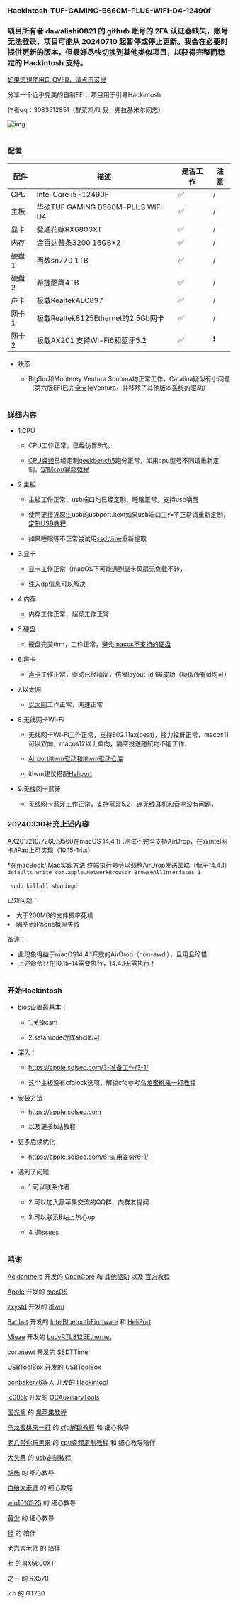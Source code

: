 ### Hackintosh-TUF-GAMING-B660M-PLUS-WIFI-D4-12490f
### 项目所有者 dawalishi0821 的 github 账号的 2FA 认证器缺失，账号无法登录，项目可能从 20240710 起暂停或停止更新。我会在必要时提供更新的版本，但最好尽快切换到其他类似项目，以获得完整而稳定的 Hackintosh 支持。<br>
 [如果您想使用CLOVER，请点击这里](https://github.com/dawalishi0821/Hackintosh-TUF-GAMING-B660M-PLUS-WIFI-D4-i5-12490F/tree/CLOVER)
 
分享一个近乎完美的自制EFI，项目用于引导Hackintosh

作者qq：3083512851（群菜鸡/叫我，弗拉基米尔同志）

![img](https://raw.githubusercontent.com/dawalishi0821/Hackintosh-TUF-GAMING-B660M-PLUS-WIFI-D4-i5-12490F/main/关于本机.png)
#
### 配置

配件 | 描述 | 是否工作 | 注意
----|----|----|---
CPU | Intel Core i5-12490F |✅|/
主板 | 华硕TUF GAMING B660M-PLUS WIFI D4 |✅|/
显卡 | 盈通花嫁RX6800XT |✅|/
内存 | 金百达普条3200 16GB*2 |✅|/
硬盘1 | 西数sn770 1TB |✅|/
硬盘2 | 希捷酷鹰4TB  |✅|/
声卡 | 板载RealtekALC897 |✅|/
网卡1 | 板载Realtek8125Ethernet的2.5Gb网卡 |✅|/
网卡2 | 板载AX201 支持Wi-Fi6和蓝牙5.2 |✅|❗

*  状态

     *  BigSur和Monterey Ventura Sonoma均正常工作，Catalina疑似有小问题（第六版EFI已完全支持Ventura，并移除了其他版本系统的驱动）

#
### 详细内容
*  1.CPU

     *  CPU工作正常，已经仿冒8代。

     *  [CPU睿频](https://github.com/acidanthera/CPUFriend)已经定制[geekbench5](https://www.geekbench.com)跑分正常，如果cpu型号不同请重新定制，[定制cpu睿频教程](https://www.bilibili.com/video/BV143411F7aJ/?share_source=copy_web&vd_source=89eb3ac3d3a5704fbe370f14fbc338ef)

*  2.主板

     *  主板工作正常，usb端口均已经定制，睡眠正常，支持usb唤醒

     *  使用更接近原生usb的usbport.kext如果usb端口工作不正常请重新定制，[定制USB教程](https://www.bilibili.com/video/BV1m3411b7JP/?share_source=copy_web&vd_source=89eb3ac3d3a5704fbe370f14fbc338ef)

     *  如果睡眠等不正常尝试用[ssdttime](https://github.com/corpnewt/SSDTTime)重新提取

*  3.显卡

     *  显卡工作正常（macOS下可能遇到显卡风扇无负载不转，

     *  [注入dp信息可以解决](https://www.bilibili.com/video/BV1WT411A72F/?share_source=copy_web&vd_source=89eb3ac3d3a5704fbe370f14fbc338ef)

*  4.内存

     *  内存工作正常，超频工作正常

*  5.硬盘

     *  硬盘完美tirm，工作正常，避免[macos不支持的硬盘](https://hpglw.com/cdc6109c.html)

*  6.声卡

     *  [声卡](https://github.com/acidanthera/AppleALC)工作正常，驱动已经精简，仿冒layout-id 66成功（疑似所有id均可）

*   7.以太网

     *  [以太网](https://www.insanelymac.com/forum/files/file/1004-lucyrtl8125ethernet/)工作正常，网速正常

*   8.无线网卡Wi-Fi

     *  无线网卡Wi-Fi工作正常，支持802.11ax(beat)，接力投屏正常，macos11可以双向，macos12以上单向，隔空投送随航均不能工作.

     *  [Airportitlwm驱动和itlwm驱动仓库](https://github.com/OpenIntelWireless/itlwm/releases)

     *  itlwm建议搭配[Heliport](https://github.com/OpenIntelWireless/HeliPort)

*  9.无线网卡蓝牙

     *  [无线网卡蓝牙](https://github.com/OpenIntelWireless/IntelBluetoothFirmware)工作正常，支持蓝牙5.2，连无线耳机和音响没有问题，


### 20240330补充上述内容
AX201/210/7260/9560在macOS 14.4.1已测试不完全支持AirDrop，在双Intel网卡/iPad上可实现（10.15-14.x）

*在macBook/iMac实现方法
终端执行命令以调整AirDrop发送策略（低于14.4.1）
​```
defaults write com.apple.NetworkBrowser BrowseAllInterfaces 1
​```

​```
sudo killall sharingd
​```

已知问题：
<li>大于200MB的文件概率死机</li>
<li>隔空到iPhone概率失败</li>

备注：
* 此现象得益于macOS14.4.1开放的AirDrop（non-awdl），且用且珍惜
* 上述命令只在10.15-14需要执行，14.4.1无需执行！

#
### 开始Hackintosh
*  bios设置最基本：
     *  1.关掉csm

     *  2.satamode改成ahci即可

*  深入：

     *  https://apple.sqlsec.com/3-准备工作/3-1/

     *  这个主板没有cfglock选项，解锁cfg参考[乌龙蜜桃来一打教程](https://www.bilibili.com/video/BV1LV4y1N7jF/?share_source=copy_web&vd_source=89eb3ac3d3a5704fbe370f14fbc338ef)

*   安装方法

     * https://apple.sqlsec.com

     *  以及更多b站教程

*   更多后续优化

     *  https://apple.sqlsec.com/6-实用姿势/6-1/

*   遇到了问题

     *  1.可以联系作者

     *  2.可以加入黑苹果交流的QQ群，向群友提问

     *  3.可以联系B站上热心up

     *  4.提issues

#
### 鸣谢

[Acidanthera](https://github.com/acidanthera) 开发的 [OpenCore](https://github.com/acidanthera/OpenCorePkg) 和 [其他驱动](https://github.com/orgs/acidanthera/repositories) 以及 [官方教程](https://dortania.github.io/OpenCore-Install-Guide/)

[Apple](https://www.apple.com) 开发的 [macOS](https://www.apple.com/macos/)

[zxystd](https://github.com/zxystd) 开发的 [itlwm](https://github.com/OpenIntelWireless/itlwm)

[Bat.bat](https://github.com/williambj1) 开发的 [IntelBluetoothFirmware](https://github.com/OpenIntelWireless/IntelBluetoothFirmware) 和 [HeliPort](https://github.com/OpenIntelWireless/HeliPort)

[Mieze](https://www.insanelymac.com/forum/profile/983225-mieze/) 开发的 [LucyRTL8125Ethernet](https://www.insanelymac.com/forum/files/file/1004-lucyrtl8125ethernet/)

[corpnewt](https://github.com/corpnewt) 开发的 [SSDTTime](https://github.com/corpnewt/SSDTTime)

[USBToolBox](https://github.com/USBToolBox) 开发的 [USBToolBox](https://github.com/USBToolBox)

[benbaker76等人](https://github.com/benbaker76) 开发的 [Hackintool](https://github.com/benbaker76/Hackintool)

[ic005k](https://github.com/ic005k) 开发的 [OCAuxiliaryTools](https://github.com/ic005k/OCAuxiliaryTools)

[国光酱](https://space.bilibili.com/112842166?spm_id_from=333.337.0.0) 的 [黑苹果教程](https://apple.sqlsec.com)

[乌龙蜜桃来一打](https://space.bilibili.com/244390800?spm_id_from=333.337.0.0)  的  [cfg解锁教程](https://www.bilibili.com/video/BV1LV4y1N7jF/?spm_id_from=333.999.0.0&vd_source=1b694a12fb9af6d07f612a9c284e1867) 和 细心教导

[老八带你玩黑果](https://space.bilibili.com/504306154?spm_id_from=333.337.search-card.all.click) 的 [cpu睿频定制教程](https://www.bilibili.com/video/BV143411F7aJ/?spm_id_from=333.999.0.0&vd_source=1b694a12fb9af6d07f612a9c284e1867) 和 细心教导陪伴

[大头蔡](https://space.bilibili.com/16323318) 的 [usb定制教程](https://www.bilibili.com/video/BV1m3411b7JP/?spm_id_from=333.337.search-card.all.click&vd_source=1b694a12fb9af6d07f612a9c284e1867)

[胡杨](https://space.bilibili.com/597075281?spm_id_from=333.337.0.0) 的 细心教导

[白给大老师](https://space.bilibili.com/1314835603?spm_id_from=333.337.0.0) 的 细心教导

[win1010525](https://github.com/win1010525) 的 细心教导

[黄少](https://space.bilibili.com/621086526?spm_id_from=333.337.0.0) 的 细心教导

[16](https://github.com/shilu0718) 的 陪伴

老六大老师 的 陪伴

七 的 RX5600XT

之一 的 RX570

lch 的 GT730
